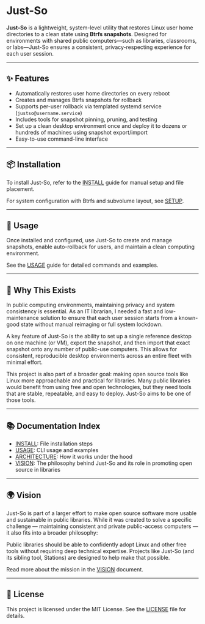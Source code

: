 # Just-So

**Just-So** is a lightweight, system-level utility that restores Linux user home directories to a clean state using **Btrfs snapshots**. Designed for environments with shared public computers—such as libraries, classrooms, or labs—Just-So ensures a consistent, privacy-respecting experience for each user session.

---

## ✨ Features

- Automatically restores user home directories on every reboot
- Creates and manages Btrfs snapshots for rollback
- Supports per-user rollback via templated systemd service (`justso@username.service`)
- Includes tools for snapshot pinning, pruning, and testing
- Set up a clean desktop environment once and deploy it to dozens or hundreds of machines using snapshot export/import
- Easy-to-use command-line interface

---

## 📦 Installation

To install Just-So, refer to the [INSTALL](docs/INSTALL.md) guide for manual setup and file placement.

For system configuration with Btrfs and subvolume layout, see [SETUP](docs/SETUP.md).

---

## 🚀 Usage

Once installed and configured, use Just-So to create and manage snapshots, enable auto-rollback for users, and maintain a clean computing environment.

See the [USAGE](docs/USAGE.md) guide for detailed commands and examples.

---

## 🧠 Why This Exists

In public computing environments, maintaining privacy and system consistency is essential. As an IT librarian, I needed a fast and low-maintenance solution to ensure that each user session starts from a known-good state without manual reimaging or full system lockdown.

A key feature of Just-So is the ability to set up a single reference desktop on one machine (or VM), export the snapshot, and then import that exact snapshot onto any number of public-use computers. This allows for consistent, reproducible desktop environments across an entire fleet with minimal effort.

This project is also part of a broader goal: making open source tools like Linux more approachable and practical for libraries. Many public libraries would benefit from using free and open technologies, but they need tools that are stable, repeatable, and easy to deploy. Just-So aims to be one of those tools.

---

## 📚 Documentation Index

- [INSTALL](docs/INSTALL.md): File installation steps
- [USAGE](docs/USAGE.md): CLI usage and examples
- [ARCHITECTURE](docs/ARCHITECTURE.md): How it works under the hood
- [VISION](docs/VISION.md): The philosophy behind Just-So and its role in promoting open source in libraries


---


## 🌍 Vision

Just-So is part of a larger effort to make open source software more usable and sustainable in public libraries. While it was created to solve a specific challenge — maintaining consistent and private public-access computers — it also fits into a broader philosophy:

Public libraries should be able to confidently adopt Linux and other free tools without requiring deep technical expertise. Projects like Just-So (and its sibling tool, Stations) are designed to help make that possible.

Read more about the mission in the [VISION](docs/VISION.md) document.

---

## 🪪 License

This project is licensed under the MIT License. See the [LICENSE](LICENSE) file for details.


